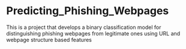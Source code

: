# Predicting_Phishing_Webpages
This is a project that develops a binary classification model for distinguishing phishing webpages from legitimate ones using URL and webpage structure based features
